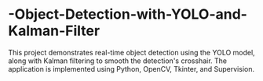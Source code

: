 # -Object-Detection-with-YOLO-and-Kalman-Filter
This project demonstrates real-time object detection using the YOLO model, along with Kalman filtering to smooth the detection's crosshair. The application is implemented using Python, OpenCV, Tkinter, and Supervision.

